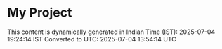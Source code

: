 # My Project

This content is dynamically generated in Indian Time (IST): 2025-07-04 19:24:14 IST
Converted to UTC: 2025-07-04 13:54:14 UTC
